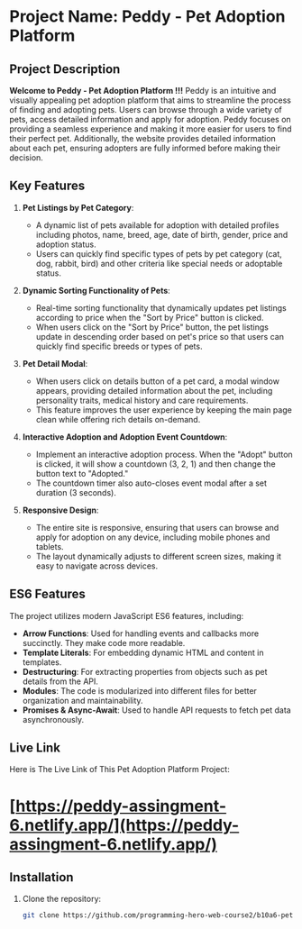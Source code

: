 # Project Name: Peddy - Pet Adoption Platform

## Project Description
**Welcome to Peddy - Pet Adoption Platform !!!** Peddy is an intuitive and visually appealing pet adoption platform that aims to streamline the process of finding and adopting pets. Users can browse through a wide variety of pets, access detailed information and apply for adoption. Peddy focuses on providing a seamless experience and making it more easier for users to find their perfect pet. Additionally, the website provides detailed information about each pet, ensuring adopters are fully informed before making their decision.

## Key Features
1. **Pet Listings by Pet Category**:
   - A dynamic list of pets available for adoption with detailed profiles including photos, name, breed, age, date of birth, gender, price and adoption status.
   - Users can quickly find specific types of pets by pet category (cat, dog, rabbit, bird) and other criteria like special needs or adoptable status.

2. **Dynamic Sorting Functionality of Pets**:
   - Real-time sorting functionality that dynamically updates pet listings according to price when the "Sort by Price" button is clicked.
   - When users click on the "Sort by Price" button, the pet listings update in descending order based on pet's price so that users can quickly find specific breeds or types of pets.

3. **Pet Detail Modal**:
   - When users click on details button of a pet card, a modal window appears, providing detailed information about the pet, including personality traits, medical history and care requirements.
   - This feature improves the user experience by keeping the main page clean while offering rich details on-demand.

4. **Interactive Adoption and Adoption Event Countdown**:
   - Implement an interactive adoption process. When the "Adopt" button is clicked, it will show a countdown (3, 2, 1) and then change the button text to "Adopted."
   - The countdown timer also auto-closes event modal after a set duration (3 seconds).

5. **Responsive Design**:
   - The entire site is responsive, ensuring that users can browse and apply for adoption on any device, including mobile phones and tablets.
   - The layout dynamically adjusts to different screen sizes, making it easy to navigate across devices.

## ES6 Features
The project utilizes modern JavaScript ES6 features, including:
- **Arrow Functions**: Used for handling events and callbacks more succinctly. They make code more readable.
- **Template Literals**: For embedding dynamic HTML and content in templates.
- **Destructuring**: For extracting properties from objects such as pet details from the API.
- **Modules**: The code is modularized into different files for better organization and maintainability.
- **Promises & Async-Await**: Used to handle API requests to fetch pet data asynchronously.

## Live Link
Here is The Live Link of This Pet Adoption Platform Project:
# [https://peddy-assingment-6.netlify.app/](https://peddy-assingment-6.netlify.app/)

## Installation
1. Clone the repository:
   ```bash
   git clone https://github.com/programming-hero-web-course2/b10a6-pet-adoption-SK-Jabed.git